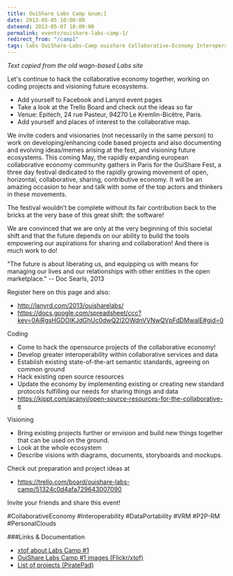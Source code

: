 ```yaml
---
title: OuiShare Labs Camp &num;1
date: 2013-05-05 10:00:00
dateend: 2013-05-07 18:00:00
permalink: events/ouishare-labs-camp-1/
redirect_from: "/camp1"
tags: labs OuiShare-Labs-Camp ouishare Collaborative-Economy Interoperability DataPortability VRM P2P-RM PersonalClouds
---
```


*Text copied from the old wagn-based Labs site*

Let's continue to hack the collaborative economy together, working on coding projects and visioning future ecosystems.

* Add yourself to Facebook and Lanyrd event pages
* Take a look at the Trello Board and check out the ideas so far
* Venue: Epitech, 24 rue Pasteur, 94270 Le Kremlin-Bicêtre, Paris.
* Add yourself and places of interest to the collaborative map. 

We invite coders and visionaries (not necessarily in the same person) to work on developing/enhancing code based projects and also documenting and evolving ideas/memes arising at the fest, and visioning future ecosystems. This coming May, the rapidly expanding european collaborative economy community gathers in Paris for the OuiShare Fest, a three day festival dedicated to the rapidly growing movement of open, horizontal, collaborative, sharing, contributive economy. It will be an amazing occasion to hear and talk with some of the top actors and thinkers in these movements.

The festival wouldn’t be complete without its fair contribution back to the bricks at the very base of this great shift: the software!

We are convinced that we are only at the very beginning of this societal shift and that the future depends on our ability to build the tools empowering our aspirations for sharing and collaboration! And there is much work to do!
 
"The future is about liberating us, and equipping us with means for managing our lives and our relationships with other entities in the open marketplace." -- Doc Searls, 2013

Register here on this page and also:

* http://lanyrd.com/2013/ouisharelabs/
* https://docs.google.com/spreadsheet/ccc?key=0AiRgsHGDOIKJdGhUc0dwQ2I2OWdnVVNwQVpFdDMwalE#gid=0
 
Coding

* Come to hack the opensource projects of the collaborative economy!
* Develop greater interoperability within collaborative services and data
* Establish existing state-of-the-art semantic standards, agreeing on common ground
* Hack existing open source resources
* Update the economy by implementing existing or creating new standard protocols fulfilling our needs for sharing things and data
* https://kippt.com/acanyi/open-source-resources-for-the-collaborative-e
 
Visioning

* Bring existing projects further or envision and build new things together that can be used on the ground.
* Look at the whole ecosystem
* Describe visions with diagrams, documents, storyboards and mockups.

Check out preparation and project ideas at 

* https://trello.com/board/ouishare-labs-camp/51324c0d4afa729643007090
 
Invite your friends and share this event!
 
#CollaborativeEconomy #Interoperability #DataPortability #VRM #P2P-RM #PersonalClouds
 

###Links &amp; Documentation

- [xtof about Labs Camp #1](http://christopheducamp.com/w/OuiShareLabs-Projects)
- [OuiShare Labs Camp #1 images (Flickr/xtof)](https://www.flickr.com/photos/christopheducamp/sets/72157633421931655)
- [List of projects (PiratePad)](http://piratepad.net/rWzygxlFeB)

